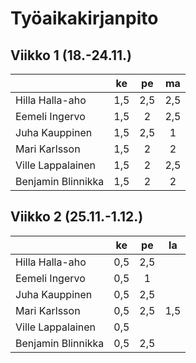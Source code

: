 # Työaikakirjanpito


## Viikko 1 (18.-24.11.)

|                    | ke  | pe  | ma  |                                          
| -------------------|:---:|:---:|:---:| 
| Hilla Halla-aho    | 1,5 | 2,5 | 2,5 |
| Eemeli Ingervo     | 1,5 |  2  | 2,5 |
| Juha Kauppinen     | 1,5 | 2,5 |  1  |
| Mari Karlsson      | 1,5 |  2  |  2  |
| Ville Lappalainen  | 1,5 |  2  | 2,5 |
| Benjamin Blinnikka | 1,5 |  2  |  2  |


## Viikko 2 (25.11.-1.12.)

|                    | ke  | pe  | la  |                                    
| -------------------|:---:|:---:|:---:|
| Hilla Halla-aho    | 0,5 | 2,5 |     |
| Eemeli Ingervo     | 0,5 |  1  |     |
| Juha Kauppinen     | 0,5 | 2,5 |     |
| Mari Karlsson      | 0,5 | 2,5 | 1,5 |
| Ville Lappalainen  | 0,5 |     |     |
| Benjamin Blinnikka | 0,5 | 2,5 |     |
